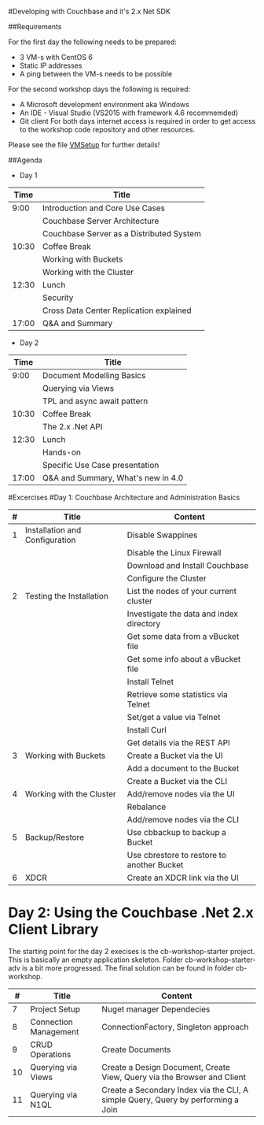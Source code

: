 #Developing with Couchbase and it's 2.x Net SDK

##Requirements

For the first day the following needs to be prepared:

* 3 VM-s with CentOS 6
* Static IP addresses
* A ping between the VM-s needs to be possible

For the second workshop days the following is required:

* A Microsoft development environment aka Windows 
* An IDE - Visual Studio (VS2015 with framework 4.6 recommemded)
* Git client
For both days internet access is required in order to get access to the workshop code repository and other resources.

Please see the file [VMSetup](https://github.com/dmaier-couchbase/cb-workshop/blob/master/VMSetup.md) for further details!

##Agenda
* Day 1

Time |Title
-----|-----
9:00 |Introduction and Core Use Cases
     |Couchbase Server Architecture
     |Couchbase Server as a Distributed System
10:30|Coffee Break
     |Working with Buckets
     |Working with the Cluster
12:30|Lunch
     |Security
     |Cross Data Center Replication explained
17:00|Q&A and Summary

* Day 2

Time |Title
-----|-----
9:00 |Document Modelling Basics
     |Querying via Views
     |TPL and async await pattern
10:30|Coffee Break
     |The 2.x .Net API
12:30|Lunch
     |Hands-on
     |Specific Use Case presentation
17:00|Q&A and Summary, What's new in 4.0

#Excercises
#Day 1: Couchbase Architecture and Administration Basics


| # | Title | Content|
|---|---|---|
|1|Installation and Configuration|Disable Swappines
| ||Disable the Linux Firewall
|||Download and Install Couchbase
|||Configure the Cluster
|2|Testing the Installation|List the nodes of your current cluster
|||Investigate the data and index directory
|||Get some data from a vBucket file
|||Get some info about a vBucket file
|||Install Telnet
|||Retrieve some statistics via Telnet
|||Set/get a value via Telnet
|||Install Curl
|||Get details via the REST API
|3|Working with Buckets|Create a Bucket via the UI
|||Add a document to the Bucket
|||Create a Bucket via the CLI
|4|Working with the Cluster|Add/remove nodes via the UI
|||Rebalance
|||Add/remove nodes via the CLI
|5|Backup/Restore|Use cbbackup to backup a Bucket
|||Use cbrestore to restore to another Bucket
|6|XDCR|Create an XDCR link via the UI

# Day 2: Using the Couchbase .Net 2.x Client Library

The starting point for the day 2 execises is the cb-workshop-starter project. This is basically an empty application skeleton. Folder cb-workshop-starter-adv is a bit more progressed. The final solution can be found in folder cb-workshop.

|#|Title|Content
|---|---|---|
|7|Project Setup|Nuget manager Dependecies
|8|Connection Management|ConnectionFactory, Singleton approach
|9|CRUD Operations|Create Documents|Reference Documents|Get Documents
|10|Querying via Views|Create a Design Document, Create View, Query via the Browser and Client
|11|Querying via N1QL|Create a Secondary Index via the CLI, A simple Query, Query by performing a Join


     

